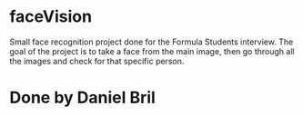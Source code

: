# faceVision
Small face recognition project done for the Formula Students interview.
The goal of the project is to take a face from the main image, then go through all the images and check for that specific person.
# Done by Daniel Bril
